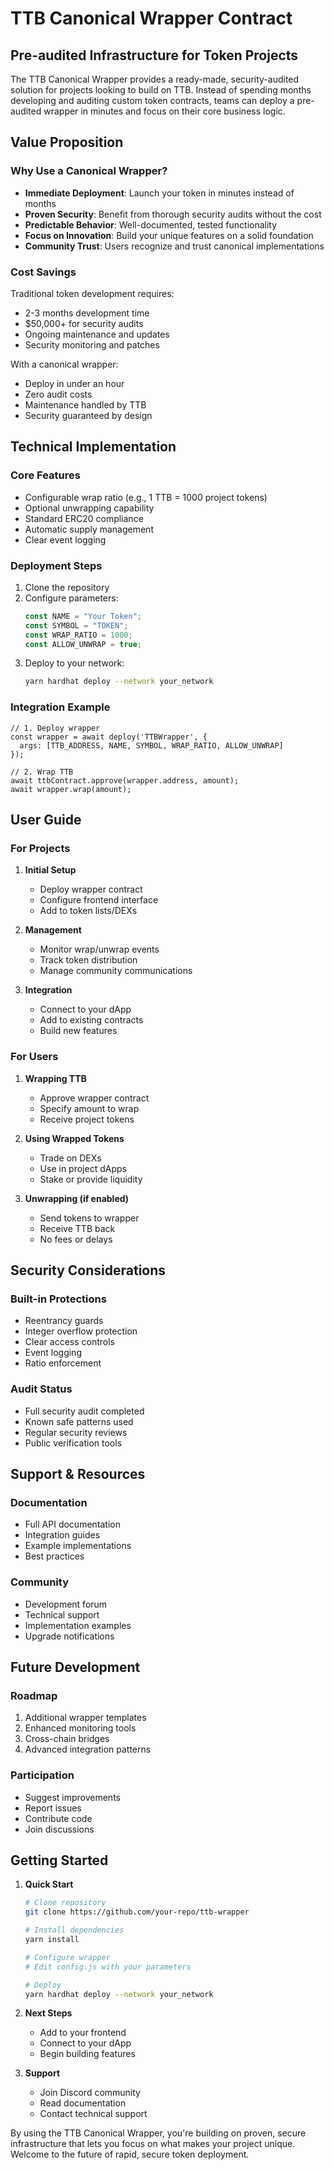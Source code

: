 # TTB Canonical Wrapper Contract
## Pre-audited Infrastructure for Token Projects

The TTB Canonical Wrapper provides a ready-made, security-audited solution for projects looking to build on TTB. Instead of spending months developing and auditing custom token contracts, teams can deploy a pre-audited wrapper in minutes and focus on their core business logic.

## Value Proposition

### Why Use a Canonical Wrapper?
- **Immediate Deployment**: Launch your token in minutes instead of months
- **Proven Security**: Benefit from thorough security audits without the cost
- **Predictable Behavior**: Well-documented, tested functionality
- **Focus on Innovation**: Build your unique features on a solid foundation
- **Community Trust**: Users recognize and trust canonical implementations

### Cost Savings
Traditional token development requires:
- 2-3 months development time
- $50,000+ for security audits
- Ongoing maintenance and updates
- Security monitoring and patches

With a canonical wrapper:
- Deploy in under an hour
- Zero audit costs
- Maintenance handled by TTB
- Security guaranteed by design

## Technical Implementation

### Core Features
- Configurable wrap ratio (e.g., 1 TTB = 1000 project tokens)
- Optional unwrapping capability
- Standard ERC20 compliance
- Automatic supply management
- Clear event logging

### Deployment Steps
1. Clone the repository
2. Configure parameters:
   ```javascript
   const NAME = "Your Token";
   const SYMBOL = "TOKEN";
   const WRAP_RATIO = 1000;
   const ALLOW_UNWRAP = true;
   ```
3. Deploy to your network:
   ```bash
   yarn hardhat deploy --network your_network
   ```

### Integration Example
```solidity
// 1. Deploy wrapper
const wrapper = await deploy('TTBWrapper', {
  args: [TTB_ADDRESS, NAME, SYMBOL, WRAP_RATIO, ALLOW_UNWRAP]
});

// 2. Wrap TTB
await ttbContract.approve(wrapper.address, amount);
await wrapper.wrap(amount);
```

## User Guide

### For Projects
1. **Initial Setup**
   - Deploy wrapper contract
   - Configure frontend interface
   - Add to token lists/DEXs

2. **Management**
   - Monitor wrap/unwrap events
   - Track token distribution
   - Manage community communications

3. **Integration**
   - Connect to your dApp
   - Add to existing contracts
   - Build new features

### For Users
1. **Wrapping TTB**
   - Approve wrapper contract
   - Specify amount to wrap
   - Receive project tokens

2. **Using Wrapped Tokens**
   - Trade on DEXs
   - Use in project dApps
   - Stake or provide liquidity

3. **Unwrapping (if enabled)**
   - Send tokens to wrapper
   - Receive TTB back
   - No fees or delays

## Security Considerations

### Built-in Protections
- Reentrancy guards
- Integer overflow protection
- Clear access controls
- Event logging
- Ratio enforcement

### Audit Status
- Full security audit completed
- Known safe patterns used
- Regular security reviews
- Public verification tools

## Support & Resources

### Documentation
- Full API documentation
- Integration guides
- Example implementations
- Best practices

### Community
- Development forum
- Technical support
- Implementation examples
- Upgrade notifications

## Future Development

### Roadmap
1. Additional wrapper templates
2. Enhanced monitoring tools
3. Cross-chain bridges
4. Advanced integration patterns

### Participation
- Suggest improvements
- Report issues
- Contribute code
- Join discussions

## Getting Started

1. **Quick Start**
   ```bash
   # Clone repository
   git clone https://github.com/your-repo/ttb-wrapper

   # Install dependencies
   yarn install

   # Configure wrapper
   # Edit config.js with your parameters

   # Deploy
   yarn hardhat deploy --network your_network
   ```

2. **Next Steps**
   - Add to your frontend
   - Connect to your dApp
   - Begin building features

3. **Support**
   - Join Discord community
   - Read documentation
   - Contact technical support

By using the TTB Canonical Wrapper, you're building on proven, secure infrastructure that lets you focus on what makes your project unique. Welcome to the future of rapid, secure token deployment.